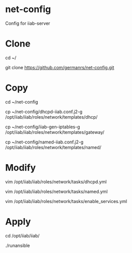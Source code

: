 # net-config
Config for iiab-server

# Clone
cd ~/

git clone https://github.com/germanrs/net-config.git

# Copy
cd ~/net-config

cp ~/net-config/dhcpd-iiab.conf.j2-g /opt/iiab/iiab/roles/network/templates/dhcp/

cp ~/net-config/iiab-gen-iptables-g /opt/iiab/iiab/roles/network/templates/gateway/

cp ~/net-config/named-iiab.conf.j2-g /opt/iiab/iiab/roles/network/templates/named/

# Modify 
vim /opt/iiab/iiab/roles/network/tasks/dhcpd.yml

vim /opt/iiab/iiab/roles/network/tasks/named.yml

vim /opt/iiab/iiab/roles/network/tasks/enable_services.yml

# Apply
cd /opt/iiab/iiab/

./runansible
